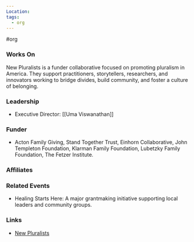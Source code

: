 ```yaml
---
Location: 
tags:
  - org
---
```

#org

### Works On
New Pluralists is a funder collaborative focused on promoting pluralism in America. They support practitioners, storytellers, researchers, and innovators working to bridge divides, build community, and foster a culture of belonging.

### Leadership
- Executive Director: [[Uma Viswanathan]]

### Funder
- Acton Family Giving, Stand Together Trust, Einhorn Collaborative, John Templeton Foundation, Klarman Family Foundation, Lubetzky Family Foundation, The Fetzer Institute.

### Affiliates

### Related Events
- Healing Starts Here: A major grantmaking initiative supporting local leaders and community groups.

### Links
- [New Pluralists](https://newpluralists.org)
